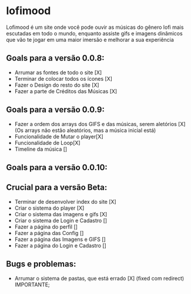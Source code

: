 # lofimood
   Lofimood é um site onde você pode ouvir as músicas do gênero lofi mais escutadas em todo o mundo, enquanto assiste gifs e imagens dinâmicos que vão te jogar em uma maior imersão e melhorar a sua experiência

## Goals para a versão 0.0.8:
* Arrumar as fontes de todo o site [X]
* Terminar de colocar todos os ícones [X]
* Fazer o Design do resto do site [X]
* Fazer a parte de Créditos das Músicas [X]


## Goals para a versão 0.0.9:
* Fazer a ordem dos arrays dos GIFS e das músicas, serem aletórios [X] (Os arrays não estão aleatórios, mas a música inicial está)
* Funcionalidade de Mutar o player[X]
* Funcionalidade de Loop[X]
* Timeline da música []

## Goals para a versão 0.0.10:


## Crucial para a versão Beta:
* Terminar de desenvolver index do site [X]
* Criar o sistema do player [X]
* Criar o sistema das imagens e gifs [X]
* Criar o sistema de Login e Cadastro []
* Fazer a página do perfil []
* Fazer a página das Config []
* Fazer a página das Imagens e GIFS []
* Fazer a página do Login e Cadastro []

## Bugs e problemas:
* Arrumar o sistema de pastas, que está errado [X] (fixed com redirect) IMPORTANTE;